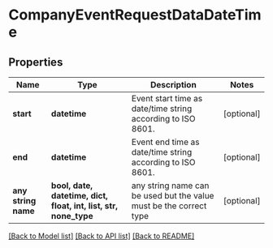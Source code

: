 # CompanyEventRequestDataDateTime


## Properties
Name | Type | Description | Notes
------------ | ------------- | ------------- | -------------
**start** | **datetime** | Event start time as date/time string according to ISO 8601. | [optional] 
**end** | **datetime** | Event end time as date/time string according to ISO 8601. | [optional] 
**any string name** | **bool, date, datetime, dict, float, int, list, str, none_type** | any string name can be used but the value must be the correct type | [optional]

[[Back to Model list]](../README.md#documentation-for-models) [[Back to API list]](../README.md#documentation-for-api-endpoints) [[Back to README]](../README.md)



